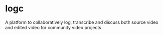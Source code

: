 logc
====

A platform to collaboratively log, transcribe and discuss both source video and edited video for community video projects
